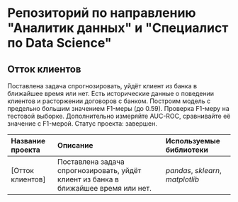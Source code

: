 # Репозиторий по направлению "Аналитик данных" и "Специалист по Data Science"

## Отток клиентов

Поставлена задача спрогнозировать, уйдёт клиент из банка в ближайшее время или нет. Есть исторические данные о поведении клиентов и расторжении договоров с банком.
Построим модель с предельно большим значением F1-меры (до 0.59). Проверка F1-меру на тестовой выборке. Дополнительно измеряйте AUC-ROC, сравнивайте её значение с F1-мерой.
Статус проекта: завершен.

| Название проекта | Описание | Используемые библиотеки | 
| :---------------------- | :---------------------- | :---------------------- |
| [Отток клиентов] | Поставлена задача спрогнозировать, уйдёт клиент из банка в ближайшее время или нет. | *pandas*, *sklearn*, *matplotlib* |